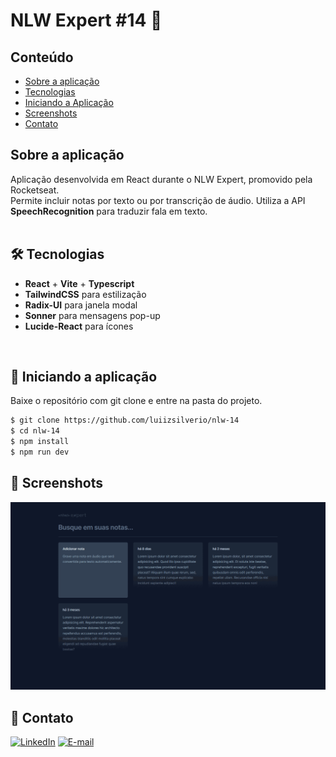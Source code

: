 # NLW Expert #14 🚀

## Conteúdo
* [Sobre a aplicação](#sobre-a-aplicação)
* [Tecnologias](#hammer_and_wrench-tecnologias)
* [Iniciando a Aplicação](#car-Iniciando-a-aplicação)
* [Screenshots](#camera_flash-screenshots)
* [Contato](#email-contato)

## Sobre a aplicação
Aplicação desenvolvida em React durante o NLW Expert, promovido pela Rocketseat.<br />
Permite incluir notas por texto ou por transcrição de áudio. Utiliza a API __SpeechRecognition__ para traduzir fala em texto.<br />
<br />

## :hammer_and_wrench: Tecnologias
  * __React__ + __Vite__ + __Typescript__
  * __TailwindCSS__ para estilização
  * __Radix-UI__ para janela modal
  * __Sonner__ para mensagens pop-up
  * __Lucide-React__ para ícones

<br />

## :car: Iniciando a aplicação
Baixe o repositório com git clone e entre na pasta do projeto.
```bash
$ git clone https://github.com/luiizsilverio/nlw-14
$ cd nlw-14
$ npm install 
$ npm run dev
```


## :camera_flash: Screenshots
![](https://github.com/luiizsilverio/nlw-14/blob/main/src/assets/expert.gif)


## :email: Contato
[![LinkedIn](https://img.shields.io/badge/LinkedIn-0077B5?style=for-the-badge&logo=linkedin&logoColor=white)](https://www.linkedin.com/in/luiz-s-de-oliveira-6b6067210)
[![E-mail](https://img.shields.io/badge/Gmail-D14836?style=for-the-badge&logo=gmail&logoColor=white)](mailto:luiiz.silverio@gmail.com)
